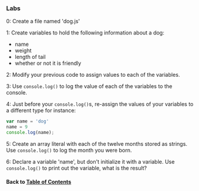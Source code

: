 ### Labs
0: Create a file named 'dog.js'  
  
1: Create variables to hold the following information about a dog:
  * name
  * weight
  * length of tail
  * whether or not it is friendly

2: Modify your previous code to assign values to each of the variables.  
  
3: Use `console.log()` to log the value of each of the variables to the console.  
  
4: Just before your `console.log()`s, re-assign the values of your variables to a different type for instance:  
  
```javascript
var name = 'dog'
name = 9
console.log(name);
```

5: Create an array literal with each of the twelve months stored as strings. Use `console.log()` to log the month you were born.  
  
6: Declare a variable 'name', but don't initialize it with a variable. Use `console.log()` to print out the variable, what is the result?
  
  
#### Back to [Table of Contents](../README.md)
